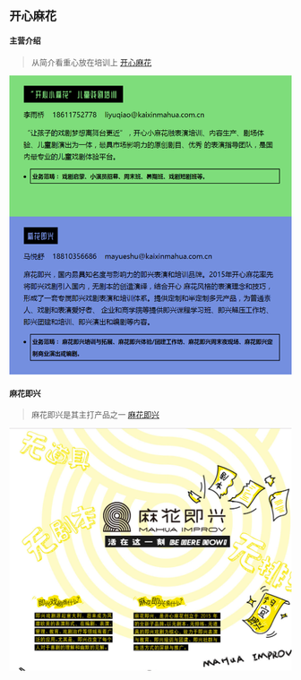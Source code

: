 ## 开心麻花
#### 主营介绍
> 从简介看重心放在培训上 [开心麻花](http://www.kaixinmahua.com.cn/cooperationModule.html)

![主营业务](/images/竞品研究/开心麻花/job.png "开心麻花培训")

#### 麻花即兴
> 麻花即兴是其主打产品之一  [麻花即兴](http://zt.kaixinguopiao.com/zt/free_slogon.html)

![麻花即兴](/images/竞品研究/开心麻花/mahuajixing.png "开心麻花培训")